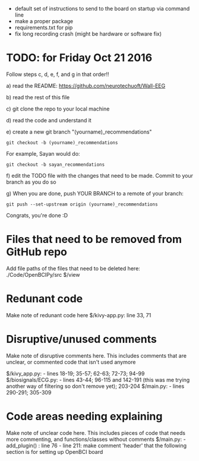  
* default set of instructions to send to the board on startup via command line
* make a proper package
* requirements.txt for pip
* fix long recording crash (might be hardware or software fix)

# TODO: for Friday Oct 21 2016

Follow steps c, d, e, f, and g in that order!!

a) read the README: https://github.com/neurotechuoft/Wall-EEG

b) read the rest of this file

c) git clone the repo to your local machine

d) read the code and understand it

e) create a new git branch "(yourname)_recommendations"
```
git checkout -b (yourname)_recommendations
```

For example, Sayan would do:
```
git checkout -b sayan_recommendations
```

f) edit the TODO file with the changes that need to be made. Commit to your branch as you do so

g) When you are done, push YOUR BRANCH to a remote of your branch:
```
git push --set-upstream origin (yourname)_recommendations
```

Congrats, you're done :D


# Files that need to be removed from GitHub repo
Add file paths of the files that need to be deleted here:
./Code/OpenBCIPy/src
$/view

# Redunant code
Make note of redunant code here
$/kivy-app.py: line 33, 71

# Disruptive/unused comments
Make note of disruptive comments here. This includes comments that are unclear, or commented code that isn't used anymore

$/kivy_app.py:
    - lines 18-19; 35-57; 62-63; 72-73; 94-99
$/biosignals/ECG.py:
    - lines 43-44; 96-115 and 142-191 (this was me trying another way of filtering so don't remove yet); 203-204
$/main.py:
    - lines 290-291; 305-309

# Code areas needing explaining
Make note of unclear code here. This includes pieces of code that needs more commenting, and functions/classes without comments
$/main.py:
    - add_plugin() : line 76
    - line 211: make comment 'header' that the following section is for setting up OpenBCI board
    
